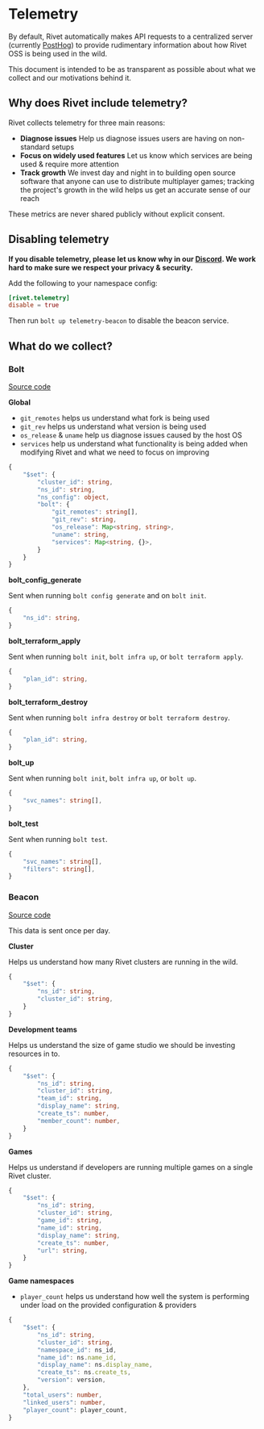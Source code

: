 # Telemetry

By default, Rivet automatically makes API requests to a centralized server (currently [PostHog](https://posthog.com/)) to provide rudimentary information about how Rivet OSS is being used in the wild.

This document is intended to be as transparent as possible about what we collect and our motivations behind it.

## Why does Rivet include telemetry?

Rivet collects telemetry for three main reasons:

-   **Diagnose issues** Help us diagnose issues users are having on non-standard setups
-   **Focus on widely used features** Let us know which services are being used & require more attention
-   **Track growth** We invest day and night in to building open source software that anyone can use to distribute multiplayer games; tracking the project's growth in the wild helps us get an accurate sense of our reach

These metrics are never shared publicly without explicit consent.

## Disabling telemetry

**If you disable telemetry, please let us know why in our [Discord](https://discord.gg/BG2vqsJczH). We work hard to make sure we respect your privacy & security.**

Add the following to your namespace config:

```toml
[rivet.telemetry]
disable = true
```

Then run `bolt up telemetry-beacon` to disable the beacon service.

## What do we collect?

### Bolt

[Source code](/lib/bolt/core/src/utils/telemetry.rs)

**Global**

-   `git_remotes` helps us understand what fork is being used
-   `git_rev` helps us understand what version is being used
-   `os_release` & `uname` help us diagnose issues caused by the host OS
-   `services` help us understand what functionality is being added when modifying Rivet and what we need to focus on improving

```typescript
{
	"$set": {
		"cluster_id": string,
		"ns_id": string,
		"ns_config": object,
		"bolt": {
			"git_remotes": string[],
			"git_rev": string,
			"os_release": Map<string, string>,
			"uname": string,
			"services": Map<string, {}>,
		}
	}
}
```

**bolt_config_generate**

Sent when running `bolt config generate` and on `bolt init`.

```typescript
{
	"ns_id": string,
}
```

**bolt_terraform_apply**

Sent when running `bolt init`, `bolt infra up`, or `bolt terraform apply`.

```typescript
{
	"plan_id": string,
}
```

**bolt_terraform_destroy**

Sent when running `bolt infra destroy` or `bolt terraform destroy`.

```typescript
{
	"plan_id": string,
}
```

**bolt_up**

Sent when running `bolt init`, `bolt infra up`, or `bolt up`.

```typescript
{
	"svc_names": string[],
}
```

**bolt_test**

Sent when running `bolt test`.

```typescript
{
	"svc_names": string[],
	"filters": string[],
}
```

### Beacon

[Source code](/svc/pkg/telemetry/standalone/beacon/src/lib.rs)

This data is sent once per day.

**Cluster**

Helps us understand how many Rivet clusters are running in the wild.

```typescript
{
	"$set": {
		"ns_id": string,
		"cluster_id": string,
	}
}
```

**Development teams**

Helps us understand the size of game studio we should be investing resources in to.

```typescript
{
	"$set": {
		"ns_id": string,
		"cluster_id": string,
		"team_id": string,
		"display_name": string,
		"create_ts": number,
		"member_count": number,
	}
}
```

**Games**

Helps us understand if developers are running multiple games on a single Rivet cluster.

```typescript
{
	"$set": {
		"ns_id": string,
		"cluster_id": string,
		"game_id": string,
		"name_id": string,
		"display_name": string,
		"create_ts": number,
		"url": string,
	}
}
```

**Game namespaces**

-   `player_count` helps us understand how well the system is performing under load on the provided configuration & providers

```typescript
{
	"$set": {
		"ns_id": string,
		"cluster_id": string,
		"namespace_id": ns_id,
		"name_id": ns.name_id,
		"display_name": ns.display_name,
		"create_ts": ns.create_ts,
		"version": version,
	},
	"total_users": number,
	"linked_users": number,
	"player_count": player_count,
}
```
